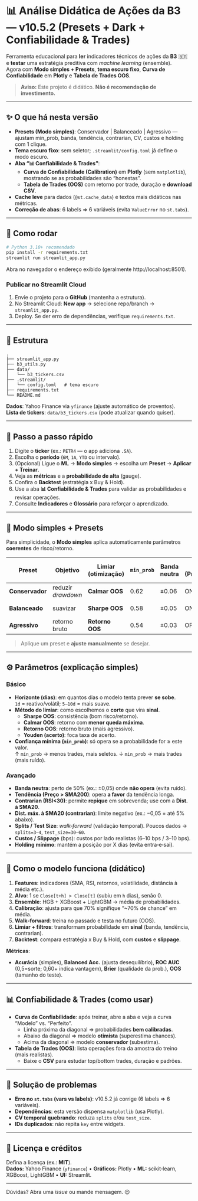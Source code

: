 
# 📊 Análise Didática de Ações da B3 — v10.5.2 (Presets + Dark + Confiabilidade & Trades)

Ferramenta educacional para **ler** indicadores técnicos de ações da **B3** 🇧🇷 e **testar** uma estratégia preditiva com *machine learning* (ensemble).  
Agora com **Modo simples + Presets**, **tema escuro fixo**, **Curva de Confiabilidade** em **Plotly** e **Tabela de Trades OOS**.

> **Aviso:** Este projeto é didático. **Não é recomendação de investimento.**

---

## ✨ O que há nesta versão
- **Presets (Modo simples)**: Conservador | Balanceado | Agressivo — ajustam min_prob, banda, tendência, contrarian, CV, custos e holding com 1 clique.
- **Tema escuro fixo**: sem seletor; `.streamlit/config.toml` já define o modo escuro.
- **Aba “📊 Confiabilidade & Trades”**:
  - **Curva de Confiabilidade (Calibration)** em **Plotly** (sem `matplotlib`), mostrando se as probabilidades são “honestas”.
  - **Tabela de Trades (OOS)** com retorno por trade, duração e **download CSV**.
- **Cache leve** para dados (`@st.cache_data`) e textos mais didáticos nas métricas.
- **Correção de abas**: 6 labels ⇒ 6 variáveis (evita `ValueError` no `st.tabs`).

---

## 🚀 Como rodar
```bash
# Python 3.10+ recomendado
pip install -r requirements.txt
streamlit run streamlit_app.py
```
Abra no navegador o endereço exibido (geralmente http://localhost:8501).

### Publicar no Streamlit Cloud
1. Envie o projeto para o **GitHub** (mantenha a estrutura).  
2. No Streamlit Cloud: **New app** → selecione repo/branch → `streamlit_app.py`.  
3. Deploy. Se der erro de dependências, verifique `requirements.txt`.

---

## 🧱 Estrutura
```
.
├── streamlit_app.py
├── b3_utils.py
├── data/
│   └── b3_tickers.csv
├── .streamlit/
│   └── config.toml   # tema escuro
├── requirements.txt
└── README.md
```

**Dados**: Yahoo Finance via `yfinance` (ajuste automático de proventos).  
**Lista de tickers**: `data/b3_tickers.csv` (pode atualizar quando quiser).

---

## 🧭 Passo a passo rápido
1. Digite o **ticker** (ex.: `PETR4` — o app adiciona `.SA`).  
2. Escolha o **período** (`6M`, `1A`, `YTD` ou intervalo).  
3. (Opcional) Ligue o **ML** → **Modo simples** → escolha um **Preset** → **Aplicar + Treinar**.  
4. Veja as **métricas** e a **probabilidade de alta** (gauge).  
5. Confira o **Backtest** (estratégia x Buy & Hold).  
6. Use a aba **📊 Confiabilidade & Trades** para validar as probabilidades e revisar operações.  
7. Consulte **Indicadores** e **Glossário** para reforçar o aprendizado.

---

## 🧠 Modo simples + Presets
Para simplicidade, o **Modo simples** aplica automaticamente parâmetros **coerentes** de risco/retorno.

| Preset | Objetivo | Limiar (otimização) | `min_prob` | Banda neutra | Tendência (Preço>SMA200) | Contrarian (RSI<30) | Dist. máx. à SMA20 | Holding | Splits/Teste | Custos |
|---|---|---|---|---|---|---|---|---|---|---|
| **Conservador** | reduzir *drawdown* | **Calmar OOS** | 0.62 | ±0.06 | ON | OFF | −0,03 | 3 dias | 5 / 60 | 8/5 bps |
| **Balanceado** | suavizar | **Sharpe OOS** | 0.58 | ±0.05 | ON | ON | −0,05 | 2 dias | 5 / 60 | 6/3 bps |
| **Agressivo** | retorno bruto | **Retorno OOS** | 0.54 | ±0.03 | OFF | ON | −0,08 | 1 dia | 4 / 40 | 6/3 bps |

> Aplique um preset e **ajuste manualmente** se desejar.

---

## ⚙️ Parâmetros (explicação simples)

### Básico
- **Horizonte (dias)**: em quantos dias o modelo tenta prever **se sobe**.  
  `1d` = reativo/volátil; `5–10d` = mais suave.  
- **Método do limiar**: como escolhemos o **corte** que vira **sinal**.  
  - **Sharpe OOS**: consistência (bom risco/retorno).  
  - **Calmar OOS**: retorno com **menor queda máxima**.  
  - **Retorno OOS**: retorno bruto (mais agressivo).  
  - **Youden (acerto)**: foca taxa de acerto.  
- **Confiança mínima (`min_prob`)**: só opera se a probabilidade for ≥ este valor.  
  ↑ `min_prob` → menos trades, mais seletos. ↓ `min_prob` → mais trades (mais ruído).

### Avançado
- **Banda neutra**: perto de 50% (ex.: ±0,05) onde **não opera** (evita ruído).  
- **Tendência (Preço > SMA200)**: opera **a favor** da tendência longa.  
- **Contrarian (RSI<30)**: permite **repique** em sobrevenda; use com a **Dist. à SMA20**.  
- **Dist. máx. à SMA20 (contrarian)**: limite negativo (ex.: −0,05 = até 5% abaixo).  
- **Splits / Test Size**: *walk‑forward* (validação temporal). Poucos dados → `splits=3–4`, `test_size=30–60`.  
- **Custos / Slippage** (bps): custos por lado realistas (6–10 bps / 3–10 bps).  
- **Holding mínimo**: mantém a posição por X dias (evita entra‑e‑sai).

---

## 🤖 Como o modelo funciona (didático)
1. **Features**: indicadores (SMA, RSI, retornos, volatilidade, distância à média etc.).  
2. **Alvo**: 1 se `Close[t+h] > Close[t]` (subiu em `h` dias), senão 0.  
3. **Ensemble**: HGB + XGBoost + LightGBM → média de probabilidades.  
4. **Calibração**: ajusta para que 70% signifique “~70% de chance” em média.  
5. **Walk‑forward**: treina no passado e testa no futuro (OOS).  
6. **Limiar + filtros**: transformam probabilidade em **sinal** (banda, tendência, contrarian).  
7. **Backtest**: compara estratégia x Buy & Hold, com **custos** e **slippage**.

**Métricas**:  
- **Acurácia** (simples), **Balanced Acc.** (ajusta desequilíbrio), **ROC AUC** (0,5=sorte; 0,60+ indica vantagem), **Brier** (qualidade da prob.), **OOS** (tamanho do teste).

---

## 📊 Confiabilidade & Trades (como usar)
- **Curva de Confiabilidade**: após treinar, abre a aba e veja a curva “Modelo” vs. “Perfeito”.  
  - Linha próxima da diagonal ⇒ probabilidades **bem calibradas**.  
  - Abaixo da diagonal ⇒ modelo **otimista** (superestima chances).  
  - Acima da diagonal ⇒ modelo **conservador** (subestima).  
- **Tabela de Trades (OOS)**: lista operações fora da amostra do treino (mais realistas).  
  - Baixe o **CSV** para estudar top/bottom trades, duração e padrões.

---

## 🔧 Solução de problemas
- **Erro no `st.tabs` (vars vs labels)**: v10.5.2 já corrige (6 labels ⇒ 6 variáveis).  
- **Dependências**: esta versão dispensa `matplotlib` (usa Plotly).  
- **CV temporal quebrando**: reduza `splits` e/ou `test_size`.  
- **IDs duplicados**: não repita `key` entre widgets.

---

## 📄 Licença e créditos
Defina a licença (ex.: **MIT**).  
**Dados:** Yahoo Finance (`yfinance`) • **Gráficos:** Plotly • **ML:** scikit‑learn, XGBoost, LightGBM • **UI:** Streamlit.

---

Dúvidas? Abra uma *issue* ou mande mensagem. 😉
